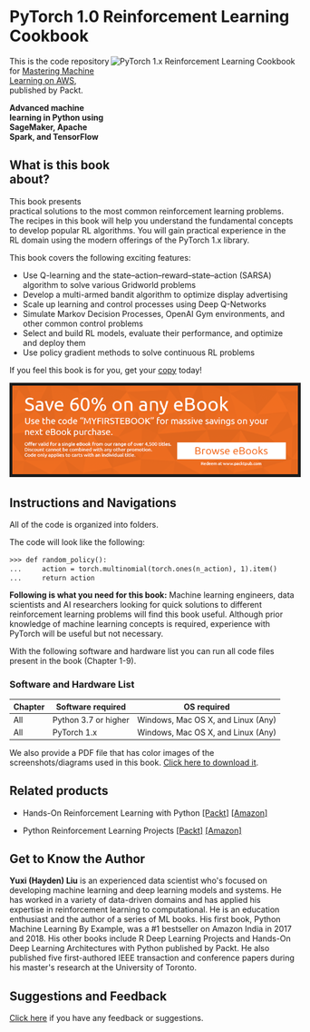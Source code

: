 # PyTorch 1.0 Reinforcement Learning Cookbook

<a href="https://www.packtpub.com/in/data/pytorch-1-0-reinforcement-learning-cookbook"><img src="https://www.packtpub.com/media/catalog/product/cache/e4d64343b1bc593f1c5348fe05efa4a6/9/7/9781838551964-original.jpeg" alt="PyTorch 1.x Reinforcement Learning Cookbook" height="256px" align="right"></a>

This is the code repository for [Mastering Machine Learning on AWS](https://www.packtpub.com/in/big-data-and-business-intelligence/mastering-machine-learning-aws), published by Packt.

**Advanced machine learning in Python using SageMaker, Apache Spark, and TensorFlow**

## What is this book about?
	
This book presents practical solutions to the most common reinforcement learning problems. The recipes in this book will help you understand the fundamental concepts to develop popular RL algorithms. You will gain practical experience in the RL domain using the modern offerings of the PyTorch 1.x library.

This book covers the following exciting features:
* Use Q-learning and the state–action–reward–state–action (SARSA) algorithm to solve various Gridworld problems
* Develop a multi-armed bandit algorithm to optimize display advertising
* Scale up learning and control processes using Deep Q-Networks
* Simulate Markov Decision Processes, OpenAI Gym environments, and other common control problems
* Select and build RL models, evaluate their performance, and optimize and deploy them
* Use policy gradient methods to solve continuous RL problems

If you feel this book is for you, get your [copy](https://www.amazon.com/dp/1838551964) today!

<a href="https://www.packtpub.com/?utm_source=github&utm_medium=banner&utm_campaign=GitHubBanner"><img src="https://raw.githubusercontent.com/PacktPublishing/GitHub/master/GitHub.png" 
alt="https://www.packtpub.com/" border="5" /></a>

## Instructions and Navigations
All of the code is organized into folders. 

The code will look like the following:
```
>>> def random_policy():
...     action = torch.multinomial(torch.ones(n_action), 1).item()
...     return action
```

**Following is what you need for this book:**
Machine learning engineers, data scientists and AI researchers looking for quick solutions to different reinforcement learning problems will find this book useful. Although prior knowledge of machine learning concepts is required, experience with PyTorch will be useful but not necessary.	

With the following software and hardware list you can run all code files present in the book (Chapter 1-9).
### Software and Hardware List
| Chapter | Software required | OS required |
| -------- | ------------------------------------ | ----------------------------------- |
| All | Python 3.7 or higher | Windows, Mac OS X, and Linux (Any) |
| All | PyTorch 1.x | Windows, Mac OS X, and Linux (Any) |

We also provide a PDF file that has color images of the screenshots/diagrams used in this book. [Click here to download it](https://static.packt-cdn.com/downloads/9781838551964_ColorImages.pdf).

## Related products
* Hands-On Reinforcement Learning with Python [[Packt]](https://www.packtpub.com/in/big-data-and-business-intelligence/hands-reinforcement-learning-python) [[Amazon]](https://www.amazon.in/Hands-Reinforcement-Learning-Python-reinforcement/dp/1788836529)

* Python Reinforcement Learning Projects [[Packt]](https://www.packtpub.com/in/big-data-and-business-intelligence/python-reinforcement-learning-projects) [[Amazon]](https://www.amazon.in/Python-Reinforcement-Learning-Projects-hands/dp/1788991613)

## Get to Know the Author
**Yuxi (Hayden) Liu** is an experienced data scientist who's focused on developing machine learning and deep learning models and systems. He has worked in a variety of data-driven domains and has applied his expertise in reinforcement learning to computational. He is an education enthusiast and the author of a series of ML books. His first book, Python Machine Learning By Example, was a #1 bestseller on Amazon India in 2017 and 2018. His other books include R Deep Learning Projects and Hands-On Deep Learning Architectures with Python published by Packt. He also published five first-authored IEEE transaction and conference papers during his master's research at the University of Toronto.


## Suggestions and Feedback
[Click here](https://docs.google.com/forms/d/e/1FAIpQLSdy7dATC6QmEL81FIUuymZ0Wy9vH1jHkvpY57OiMeKGqib_Ow/viewform) if you have any feedback or suggestions.


